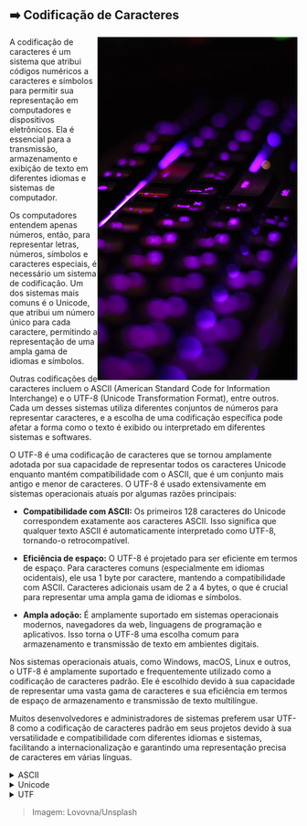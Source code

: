 ## :arrow_right: Codificação de Caracteres

<img align="right" height="600px" src="https://github.com/2uj1m28ohz/Database/blob/main/Development/CharacterEncoding.png"/>

A codificação de caracteres é um sistema que atribui códigos numéricos a caracteres e símbolos para permitir sua representação em computadores e dispositivos eletrônicos. Ela é essencial para a transmissão, armazenamento e exibição de texto em diferentes idiomas e sistemas de computador.

Os computadores entendem apenas números, então, para representar letras, números, símbolos e caracteres especiais, é necessário um sistema de codificação. Um dos sistemas mais comuns é o Unicode, que atribui um número único para cada caractere, permitindo a representação de uma ampla gama de idiomas e símbolos.

Outras codificações de caracteres incluem o ASCII (American Standard Code for Information Interchange) e o UTF-8 (Unicode Transformation Format), entre outros. Cada um desses sistemas utiliza diferentes conjuntos de números para representar caracteres, e a escolha de uma codificação específica pode afetar a forma como o texto é exibido ou interpretado em diferentes sistemas e softwares.

O UTF-8 é uma codificação de caracteres que se tornou amplamente adotada por sua capacidade de representar todos os caracteres Unicode enquanto mantém compatibilidade com o ASCII, que é um conjunto mais antigo e menor de caracteres. O UTF-8 é usado extensivamente em sistemas operacionais atuais por algumas razões principais:

- **Compatibilidade com ASCII:** Os primeiros 128 caracteres do Unicode correspondem exatamente aos caracteres ASCII. Isso significa que qualquer texto ASCII é automaticamente interpretado como UTF-8, tornando-o retrocompatível.

- **Eficiência de espaço:** O UTF-8 é projetado para ser eficiente em termos de espaço. Para caracteres comuns (especialmente em idiomas ocidentais), ele usa 1 byte por caractere, mantendo a compatibilidade com ASCII. Caracteres adicionais usam de 2 a 4 bytes, o que é crucial para representar uma ampla gama de idiomas e símbolos.

- **Ampla adoção:** É amplamente suportado em sistemas operacionais modernos, navegadores da web, linguagens de programação e aplicativos. Isso torna o UTF-8 uma escolha comum para armazenamento e transmissão de texto em ambientes digitais.

Nos sistemas operacionais atuais, como Windows, macOS, Linux e outros, o UTF-8 é amplamente suportado e frequentemente utilizado como a codificação de caracteres padrão. Ele é escolhido devido à sua capacidade de representar uma vasta gama de caracteres e sua eficiência em termos de espaço de armazenamento e transmissão de texto multilíngue.

Muitos desenvolvedores e administradores de sistemas preferem usar UTF-8 como a codificação de caracteres padrão em seus projetos devido à sua versatilidade e compatibilidade com diferentes idiomas e sistemas, facilitando a internacionalização e garantindo uma representação precisa de caracteres em várias línguas.

<details>
<summary>ASCII</summary>

ASCII (American Standard Code for Information Interchange): É um conjunto de caracteres que atribui códigos numéricos a letras, números, símbolos e comandos especiais usados em computadores e dispositivos. O ASCII originalmente inclui 128 caracteres e foi amplamente utilizado em sistemas informáticos mais antigos. No entanto, ele só era capaz de representar caracteres da língua inglesa e carecia de suporte para muitos outros idiomas e símbolos.

</details>

<details>
<summary>Unicode</summary>

Unicode é um padrão de codificação que visa representar todos os caracteres de todas as línguas e sistemas de escrita conhecidos. Ele define uma tabela de caracteres que atribui um número único (chamado de code point) a cada caractere, símbolo ou ideograma. O Unicode inclui muito mais caracteres do que o ASCII e é capaz de representar uma ampla gama de idiomas, símbolos e emojis.

</details>

<details>
<summary>UTF</summary>

UTF (Unicode Transformation Format): É uma família de esquemas de codificação que implementam o padrão Unicode para representar esses code points como sequências de bytes. As diferentes variantes do UTF incluem UTF-8, UTF-16 e UTF-32. Cada uma dessas variantes do UTF (Unicode Transformation Format) é uma forma de codificar os code points do Unicode em sequências de bytes para representar caracteres. Aqui está uma descrição de cada uma:

- UTF-8:

    - É uma codificação de comprimento variável.

    - Usa de 1 a 4 bytes por caractere.

    - É o mais popular na web e em sistemas baseados em texto.

    - Caracteres comuns (ASCII) são representados por 1 byte.

    - Caracteres menos comuns usam mais bytes.

    - Oferece compatibilidade com ASCII nos primeiros 128 caracteres.

- UTF-16:

    - Usa 2 ou 4 bytes por caractere.

    - Projetado para suportar todos os code points Unicode, incluindo os fora do BMP (Plano Multilíngue Básico), que estão além dos primeiros 65.536 caracteres.

    - É amplamente usado em sistemas que lidam com caracteres não-BMP, como muitos ideogramas e símbolos mais raros.

- UTF-32:

    - Usa 4 bytes por caractere, o que o torna uma codificação de tamanho fixo.

    - Atribui exatamente um code point Unicode a cada unidade de 32 bits.

    - Permite acesso direto a qualquer caractere no conjunto Unicode sem a necessidade de cálculos adicionais.

A escolha entre UTF-8, UTF-16 e UTF-32 geralmente depende das necessidades do sistema em relação ao suporte de idiomas, eficiência de armazenamento e processamento, bem como a necessidade de representar caracteres fora do BMP. O UTF-8 é comumente usado na web devido à sua eficiência de espaço e compatibilidade com ASCII, enquanto o UTF-16 e UTF-32 são mais adequados para ambientes que lidam com um grande número de caracteres além dos 65.536 primeiros caracteres Unicode.

<details>
<summary>Byte Order Mark</summary>

O BOM (Byte Order Mark) é uma sequência especial de bytes usada para indicar a ordem dos bytes em um arquivo de texto. O BOM é relevante principalmente em sistemas que armazenam texto codificado em UTF-16 ou UTF-32 para indicar se os bytes mais significativos ou menos significativos vêm primeiro. No caso do UTF-8:

- UTF-8 BOM (UTF-8 with BOM):

    - É uma variante do UTF-8 que inclui o BOM.

    - Consiste em uma sequência de bytes (0xEF, 0xBB, 0xBF) colocada no início do arquivo.

    - Seu propósito principal é indicar que o arquivo está codificado em UTF-8.

- UTF-8 No BOM (UTF-8 without BOM):

    - É o UTF-8 sem a presença do BOM.

    - Não possui os bytes que indicam a ordem do byte.

    - É comum em sistemas que não exigem a marca de ordem de byte ou onde a presença do BOM pode causar problemas de compatibilidade com sistemas que não interpretam corretamente esses bytes no início do arquivo.

A presença ou ausência do BOM em arquivos UTF-8 geralmente depende das preferências do sistema ou das aplicações que os criam. Alguns editores de texto ou ambientes de desenvolvimento permitem escolher se um arquivo UTF-8 deve ter ou não o BOM, enquanto outros geram automaticamente o BOM ao salvar um arquivo em UTF-8.

Em muitos casos, especialmente na web, o UTF-8 sem BOM é preferido, pois a presença do BOM pode causar problemas de interpretação em alguns sistemas ou aplicativos que não esperam ou interpretam incorretamente esses bytes no início do arquivo.

</details>

</details>

> Imagem: Lovovna/Unsplash
